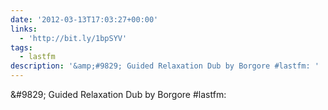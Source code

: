 ```yaml
---
date: '2012-03-13T17:03:27+00:00'
links:
  - 'http://bit.ly/1bpSYV'
tags:
  - lastfm
description: '&amp;#9829; Guided Relaxation Dub by Borgore #lastfm: '
---
```

&amp;#9829; Guided Relaxation Dub by Borgore #lastfm: 
